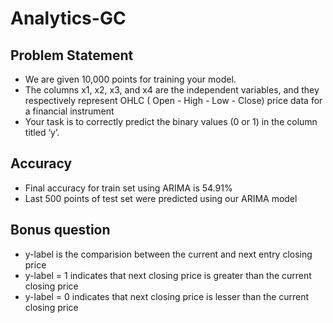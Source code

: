 # Analytics-GC
## Problem Statement
* We are given 10,000 points for training your model. 
* The columns x1, x2, x3, and x4 are the independent variables, and they respectively represent OHLC ( Open - High - Low - Close) price data for a financial instrument
* Your task is to correctly predict the binary values (0 or 1) in the column titled ‘y’.
## Accuracy
* Final accuracy for train set using ARIMA is 54.91%
* Last 500 points of test set were predicted using our ARIMA model
## Bonus question
* y-label is the comparision between the current and next entry closing price
* y-label = 1 indicates that next closing price is greater than the current closing price
* y-label = 0 indicates that next closing price is lesser than the current closing price
